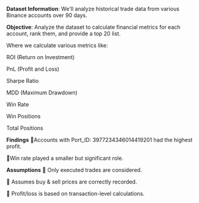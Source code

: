 **Dataset Information**: We'll analyze historical trade data from various Binance accounts over 90 days.

**Objective**: Analyze the dataset to calculate financial metrics for each account, rank them, and provide a top 20 list.

Where we calculate various metrics like:

ROI (Return on Investment)

PnL (Profit and Loss)

Sharpe Ratio

MDD (Maximum Drawdown)

Win Rate

Win Positions

Total Positions 

**Findings**
📌Accounts with Port_ID: 3977234346014419201 had the highest profit.

📌Win rate played a smaller but significant role.

**Assumptions**
📌 Only executed trades are considered.

📌 Assumes buy & sell prices are correctly recorded.

📌 Profit/loss is based on transaction-level calculations.

